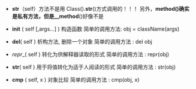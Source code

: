 * __str__（self）方法不是用 Class().__str__()方式调用的！！！
另外，__method()确实是私有方法，但是__method__()好像不是

* __init__ ( self [,args...] )
构造函数
简单的调用方法: obj = className(args)

* __del__( self )
析构方法, 删除一个对象
简单的调用方法 : del obj

* _repr__( self )
转化为供解释器读取的形式
简单的调用方法 : repr(obj)

* __str__( self )
用于将值转化为适于人阅读的形式
简单的调用方法 : str(obj)

* __cmp__ ( self, x )
对象比较
简单的调用方法 : cmp(obj, x)